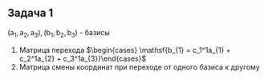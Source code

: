 ## Задача 1
$\mathsf{(a_{1}, a_{2}, a_{3}) , (b_1, b_{2}, b_{3})}$ - базисы
1. Матрица перехода
		$\begin{cases} \mathsf{b_{1} = c_1^1a_{1} + c_2^1a_{2} + c_3^1a_{3}}\end{cases}$
1. Матрица смены координат при переходе от одного базиса к другому